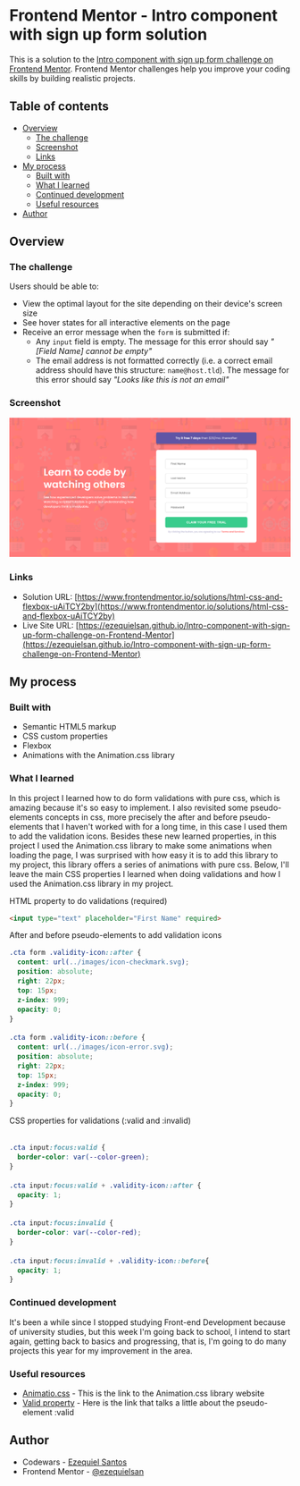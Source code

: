 # Frontend Mentor - Intro component with sign up form solution

This is a solution to the [Intro component with sign up form challenge on Frontend Mentor](https://www.frontendmentor.io/challenges/intro-component-with-signup-form-5cf91bd49edda32581d28fd1). Frontend Mentor challenges help you improve your coding skills by building realistic projects. 

## Table of contents

- [Overview](#overview)
  - [The challenge](#the-challenge)
  - [Screenshot](#screenshot)
  - [Links](#links)
- [My process](#my-process)
  - [Built with](#built-with)
  - [What I learned](#what-i-learned)
  - [Continued development](#continued-development)
  - [Useful resources](#useful-resources)
- [Author](#author)

## Overview

### The challenge

Users should be able to:

- View the optimal layout for the site depending on their device's screen size
- See hover states for all interactive elements on the page
- Receive an error message when the `form` is submitted if:
  - Any `input` field is empty. The message for this error should say *"[Field Name] cannot be empty"*
  - The email address is not formatted correctly (i.e. a correct email address should have this structure: `name@host.tld`). The message for this error should say *"Looks like this is not an email"*

### Screenshot

![](./screenshot.png)

### Links

- Solution URL: [https://www.frontendmentor.io/solutions/html-css-and-flexbox-uAiTCY2by](https://www.frontendmentor.io/solutions/html-css-and-flexbox-uAiTCY2by)
- Live Site URL: [https://ezequielsan.github.io/Intro-component-with-sign-up-form-challenge-on-Frontend-Mentor](https://ezequielsan.github.io/Intro-component-with-sign-up-form-challenge-on-Frontend-Mentor)

## My process

### Built with

- Semantic HTML5 markup
- CSS custom properties
- Flexbox
- Animations with the Animation.css library

### What I learned

In this project I learned how to do form validations with pure css, which is amazing because it's so easy to implement. I also revisited some pseudo-elements concepts in css, more precisely the after and before pseudo-elements that I haven't worked with for a long time, in this case I used them to add the validation icons. Besides these new learned properties, in this project I used the Animation.css library to make some animations when loading the page, I was surprised with how easy it is to add this library to my project, this library offers a series of animations with pure css. Below, I'll leave the main CSS properties I learned when doing validations and how I used the Animation.css library in my project.

HTML property to do validations (required)
```html
<input type="text" placeholder="First Name" required>
```

After and before pseudo-elements to add validation icons
```css
.cta form .validity-icon::after {
  content: url(../images/icon-checkmark.svg);
  position: absolute;
  right: 22px;
  top: 15px;
  z-index: 999;
  opacity: 0;
}

.cta form .validity-icon::before {
  content: url(../images/icon-error.svg);
  position: absolute;
  right: 22px;
  top: 15px;
  z-index: 999;
  opacity: 0;
}
```

CSS properties for validations (:valid and :invalid)
```css

.cta input:focus:valid {
  border-color: var(--color-green); 
}

.cta input:focus:valid + .validity-icon::after {
  opacity: 1; 
}

.cta input:focus:invalid {
  border-color: var(--color-red); 
}

.cta input:focus:invalid + .validity-icon::before{
  opacity: 1;
}
```

### Continued development

It's been a while since I stopped studying Front-end Development because of university studies, but this week I'm going back to school, I intend to start again, getting back to basics and progressing, that is, I'm going to do many projects this year for my improvement in the area.

### Useful resources

- [Animatio.css](https://animate.style) - This is the link to the Animation.css library website
- [Valid property](https://css-tricks.com/almanac/selectors/v/valid/) - Here is the link that talks a little about the pseudo-element :valid

## Author

- Codewars - [Ezequiel Santos](https://www.codewars.com/users/Ezequiel%20Santos)
- Frontend Mentor - [@ezequielsan](https://www.frontendmentor.io/profile/ezequielsan)
